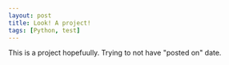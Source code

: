 ```yaml
---
layout: post
title: Look! A project!
tags: [Python, test]
---
```


This is a project hopefuully. Trying to not have "posted on" date.